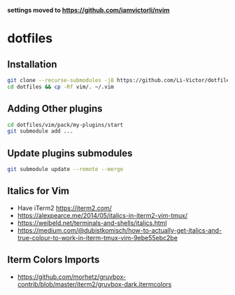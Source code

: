 **settings moved to https://github.com/iamvictorli/nvim**

# dotfiles

## Installation

```sh
git clone --recurse-submodules -j8 https://github.com/Li-Victor/dotfiles.git
cd dotfiles && cp -Rf vim/. ~/.vim
```

## Adding Other plugins
```sh
cd dotfiles/vim/pack/my-plugins/start
git submodule add ...
```

## Update plugins submodules
```sh
git submodule update --remote --merge
```

## Italics for Vim
- Have iTerm2 https://iterm2.com/
- https://alexpearce.me/2014/05/italics-in-iterm2-vim-tmux/
- https://weibeld.net/terminals-and-shells/italics.html
- https://medium.com/@dubistkomisch/how-to-actually-get-italics-and-true-colour-to-work-in-iterm-tmux-vim-9ebe55ebc2be

## Iterm Colors Imports
- https://github.com/morhetz/gruvbox-contrib/blob/master/iterm2/gruvbox-dark.itermcolors
